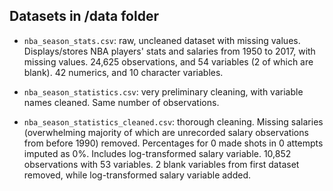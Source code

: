 ## Datasets in /data folder

- `nba_season_stats.csv`: raw, uncleaned dataset with missing values. Displays/stores NBA players' stats and salaries from  1950 to 2017, with missing values. 24,625 observations, and 54 variables (2 of which are blank). 42 numerics, and 10 character variables.

- `nba_season_statistics.csv`: very preliminary cleaning, with variable names cleaned. Same number of observations.

- `nba_season_statistics_cleaned.csv`: thorough cleaning. Missing salaries (overwhelming majority of which are unrecorded salary observations from before 1990) removed. Percentages for 0 made shots in 0 attempts imputed as 0%. Includes log-transformed salary variable. 10,852 observations with 53 variables. 2 blank variables from first dataset removed, while log-transformed salary variable added.
